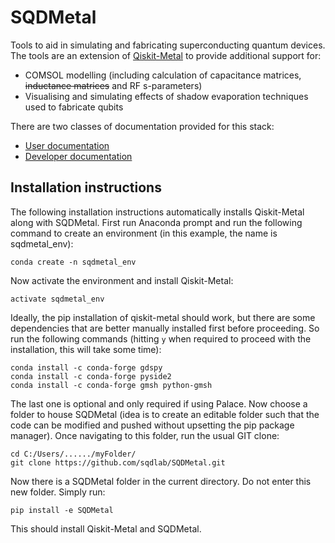 # SQDMetal

Tools to aid in simulating and fabricating superconducting quantum devices. The tools are an extension of [Qiskit-Metal](https://github.com/Qiskit/qiskit-metal) to provide additional support for:

- COMSOL modelling (including calculation of capacitance matrices, ~~inductance matrices~~ and RF s-parameters)
- Visualising and simulating effects of shadow evaporation techniques used to fabricate qubits

There are two classes of documentation provided for this stack:

- [User documentation](docs/User/Readme.md)
- [Developer documentation](docs/Developer/Readme.md)

## Installation instructions

The following installation instructions automatically installs Qiskit-Metal along with SQDMetal. First run Anaconda prompt and run the following command to create an environment (in this example, the name is sqdmetal_env):

```
conda create -n sqdmetal_env
```

Now activate the environment and install Qiskit-Metal:

```
activate sqdmetal_env
```

Ideally, the pip installation of qiskit-metal should work, but there are some dependencies that are better manually installed first before proceeding. So run the following commands (hitting `y` when required to proceed with the installation, this will take some time):

```
conda install -c conda-forge gdspy
conda install -c conda-forge pyside2
conda install -c conda-forge gmsh python-gmsh
```

The last one is optional and only required if using Palace. Now choose a folder to house SQDMetal (idea is to create an editable folder such that the code can be modified and pushed without upsetting the pip package manager). Once navigating to this folder, run the usual GIT clone:

```
cd C:/Users/....../myFolder/
git clone https://github.com/sqdlab/SQDMetal.git
```

Now there is a SQDMetal folder in the current directory. Do not enter this new folder. Simply run:

```
pip install -e SQDMetal
```

This should install Qiskit-Metal and SQDMetal.


